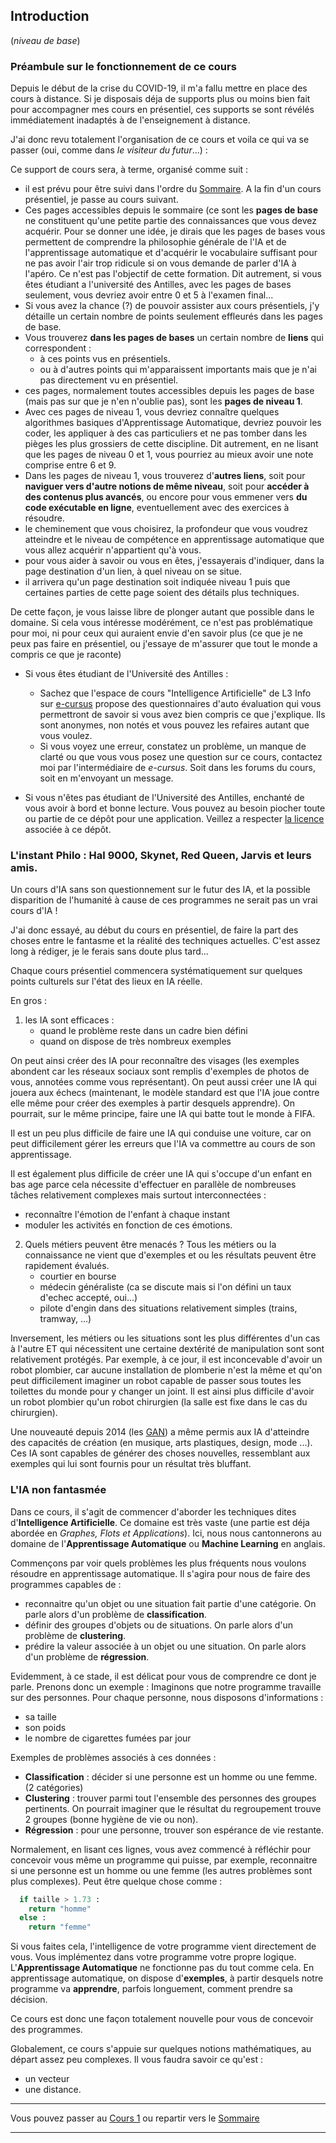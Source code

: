 ## Introduction
(*niveau de base*)

### Préambule sur le fonctionnement de ce cours

Depuis le début de la crise du COVID-19, il m'a fallu mettre en place des cours à distance. Si je disposais déja de supports plus ou moins bien fait
pour accompagner mes cours en présentiel, ces supports se sont révélés immédiatement inadaptés à de l'enseignement à distance.

J'ai donc revu totalement l'organisation de ce cours et voila ce qui va se passer (oui, comme dans *le visiteur du futur*...) :

Ce support de cours sera, à terme, organisé comme suit :
- il est prévu pour être suivi dans l'ordre du [Sommaire](99_sommaire.md). A la fin d'un cours présentiel, je passe au cours suivant.
- Ces pages accessibles depuis le sommaire (ce sont les **pages de base** ne constituent qu'une petite partie des connaissances que vous devez acquérir. Pour se donner une idée, je dirais que les pages de bases vous permettent de comprendre la philosophie générale de l'IA et de l'apprentissage automatique et d'acquérir le vocabulaire suffisant pour ne pas avoir l'air trop ridicule si on vous demande de parler d'IA à l'apéro. Ce n'est pas l'objectif de cette formation. Dit autrement, si vous êtes étudiant a l'université des Antilles, avec les pages de bases seulement, vous devriez avoir entre 0 et 5 à l'examen final...
- Si vous avez la chance (?) de pouvoir assister aux cours présentiels, j'y détaille un certain nombre de points seulement effleurés dans les pages de base.
- Vous trouverez **dans les pages de bases** un certain nombre de **liens** qui correspondent :
  - à ces points vus en présentiels.
  - ou à d'autres points qui m'apparaissent importants mais que je n'ai pas directement vu en présentiel.
- ces pages, normalement toutes accessibles depuis les pages de base (mais pas sur que je n'en n'oublie pas), sont les **pages de niveau 1**.
- Avec ces pages de niveau 1, vous devriez connaître quelques algorithmes basiques d'Apprentissage Automatique, devriez pouvoir les coder, les appliquer à des cas particuliers et ne pas tomber dans les pièges les plus grossiers de cette discipline. Dit autrement, en ne lisant que les pages de niveau 0 et 1, vous pourriez au mieux avoir une note comprise entre 6 et 9.
- Dans les pages de niveau 1, vous trouverez d'**autres liens**, soit pour **naviguer vers d'autre notions de même niveau**, soit pour **accéder à des contenus plus avancés**, ou encore pour vous emmener vers **du code exécutable en ligne**, eventuellement avec des exercices à résoudre.
- le cheminement que vous choisirez, la profondeur que vous voudrez atteindre et le niveau de compétence en apprentissage automatique que vous allez acquérir n'appartient qu'à vous.
- pour vous aider à savoir ou vous en êtes, j'essayerais d'indiquer, dans la page destination d'un lien, à quel niveau on se situe.
- il arrivera qu'un page destination soit indiquée niveau 1 puis que certaines parties de cette page soient des détails plus techniques.

De cette façon, je vous laisse libre de plonger autant que possible dans le domaine. Si cela vous intéresse modérément, ce n'est pas problématique pour moi, ni pour ceux qui auraient envie d'en savoir plus (ce que je ne peux pas faire en présentiel, ou j'essaye de m'assurer que tout le monde a compris ce que je raconte)

- Si vous êtes étudiant de l'Université des Antilles :
  - Sachez que l'espace de cours "Intelligence Artificielle" de L3 Info sur [e-cursus](https://ecursus.univ-antilles.fr/) propose des questionnaires d'auto évaluation qui vous permettront de savoir si vous avez bien compris
ce que j'explique. Ils sont anonymes, non notés et vous pouvez les refaires autant que vous voulez.
  - Si vous voyez une erreur, constatez un problème, un manque de clarté ou que vous vous posez une question sur ce cours, contactez moi par l'intermédiaire de *e-cursus*. Soit dans les forums du cours, soit en m'envoyant un message.


- Si vous n'êtes pas étudiant de l'Université des Antilles, enchanté de vous avoir à bord et bonne lecture. Vous pouvez au besoin piocher toute ou partie de ce dépôt pour une application. Veillez a respecter [la licence](../LICENCE.md) associée à ce dépôt.

### L'instant Philo : Hal 9000, Skynet, Red Queen, Jarvis et leurs amis.

Un cours d'IA sans son questionnement sur le futur des IA, et la possible
disparition de l'humanité à cause de ces programmes ne serait pas un vrai
cours d'IA !

J'ai donc essayé, au début du cours en présentiel, de faire la part des choses entre le
fantasme et la réalité des techniques actuelles. C'est assez long à rédiger,
je le ferais sans doute plus tard...

Chaque cours présentiel commencera systématiquement sur quelques points culturels sur l'état des lieux en IA réelle.

En gros :

1. les IA sont efficaces :
    - quand le problème reste dans un cadre bien défini
    - quand on dispose de très nombreux exemples

On peut ainsi créer des IA pour reconnaître des visages (les exemples abondent
car les réseaux sociaux sont remplis d'exemples de photos de vous, annotées
comme vous représentant). On peut aussi créer une IA qui jouera aux échecs
(maintenant, le modèle standard est que l'IA joue contre elle même pour créer
des exemples à partir desquels apprendre). On pourrait, sur le même principe,
faire une IA qui batte tout le monde à FIFA.

Il est un peu plus difficile de faire une IA qui conduise une voiture,
car on peut difficilement gérer les erreurs que l'IA va commettre au cours
de son apprentissage.

Il est également plus difficile de créer une IA qui s'occupe d'un enfant
en bas age parce cela nécessite d'effectuer en parallèle de nombreuses
tâches relativement complexes mais surtout interconnectées :

- reconnaître l'émotion de l'enfant à chaque instant
- moduler les activités en fonction de ces émotions.


2. Quels métiers peuvent être menacés ? Tous les métiers ou la connaissance ne vient que d'exemples et ou les résultats peuvent être rapidement évalués.
    - courtier en bourse
    - médecin généraliste (ca se discute mais si l'on défini un taux d'echec accepté, oui...)
    - pilote d'engin dans des situations relativement simples (trains, tramway, ...)

Inversement, les métiers ou les situations sont les plus différentes d'un
cas à l'autre ET qui nécessitent une certaine dextérité de manipulation
sont sont relativement protégés.
Par exemple, à ce jour, il est inconcevable d'avoir un robot plombier,
car aucune installation de plomberie n'est la même et qu'on peut difficilement imaginer un robot capable de passer sous toutes les toilettes
du monde pour y changer un joint.
Il est ainsi plus difficile d'avoir un robot plombier qu'un robot chirurgien
(la salle est fixe dans le cas du chirurgien).

Une nouveauté depuis 2014 (les [GAN](HyperLinks/gan.md)) a même permis aux IA d'atteindre des capacités de création (en musique, arts plastiques, design, mode ...).
Ces IA sont capables de générer des choses nouvelles, ressemblant aux
exemples qui lui sont fournis pour un résultat très bluffant.

### L'IA non fantasmée

Dans ce cours, il s'agit de commencer d'aborder les techniques dites
d'**Intelligence Artificielle**. Ce domaine est très vaste (une partie est déja
abordée en *Graphes, Flots et Applications*). Ici, nous nous cantonnerons au
domaine de l'**Apprentissage Automatique** ou **Machine Learning** en anglais.

Commençons par voir quels problèmes les plus fréquents nous voulons résoudre en
apprentissage automatique. Il s'agira pour nous de faire des programmes capables
de :

- reconnaitre qu'un objet ou une situation fait partie d'une catégorie. On parle
alors d'un problème de **classification**.
- définir des groupes d'objets ou de situations. On parle alors d'un problème de
**clustering**.
- prédire la valeur associée à un objet ou une situation. On parle
alors d'un problème de **régression**.

Evidemment, à ce stade, il est délicat pour vous de comprendre ce dont je parle.
Prenons donc un exemple : Imaginons que notre programme travaille sur des
personnes. Pour chaque personne, nous disposons d'informations :
- sa taille
- son poids
- le nombre de cigarettes fumées par jour

Exemples de problèmes associés à ces données :
- **Classification** : décider si une personne est un homme ou une femme.
(2 catégories)
- **Clustering** : trouver parmi tout l'ensemble des personnes des groupes
pertinents. On pourrait imaginer que le résultat du regroupement trouve 2 groupes
(bonne hygiène de vie ou non).
- **Régression** : pour une personne, trouver son espérance de vie restante.

Normalement, en lisant ces lignes, vous avez commencé à réfléchir pour concevoir
vous même un programme qui puisse, par exemple, reconnaitre si une personne est
un homme ou une femme (les autres problèmes sont plus complexes).
Peut être quelque chose comme :

```python
  if taille > 1.73 :
    return "homme"
  else :
    return "femme"
```

Si vous faites cela, l'intelligence de votre programme vient directement de vous.
Vous implémentez dans votre programme votre propre logique. L'**Apprentissage
Automatique** ne fonctionne pas du tout comme cela. En apprentissage automatique,
on dispose d'**exemples**, à partir desquels notre programme va **apprendre**,
parfois longuement, comment prendre sa décision.

Ce cours est donc une façon totalement nouvelle pour vous de concevoir des
programmes.

Globalement, ce cours s'appuie sur quelques notions mathématiques, au départ
assez peu complexes. Il vous faudra savoir ce qu'est :
- un vecteur
- une distance.

___
Vous pouvez passer au [Cours 1](01_cours1.md) ou repartir vers le [Sommaire](99_sommaire.md)
___
